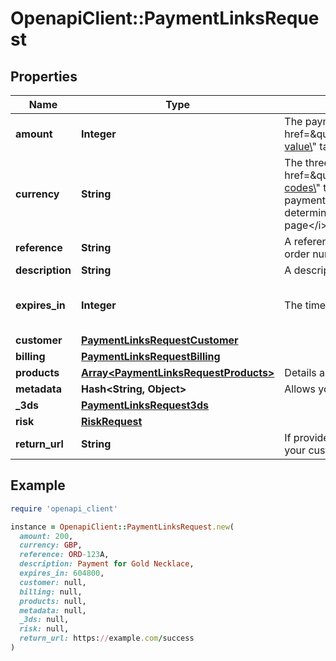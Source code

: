 # OpenapiClient::PaymentLinksRequest

## Properties

| Name | Type | Description | Notes |
| ---- | ---- | ----------- | ----- |
| **amount** | **Integer** | The payment amount. The exact format &lt;a href&#x3D;\&quot;https://docs.checkout.com/docs/calculating-the-value\&quot; target&#x3D;\&quot;_blank\&quot;&gt;depends on the currency&lt;/a&gt; |  |
| **currency** | **String** | The three-letter &lt;a href&#x3D;\&quot;https://docs.checkout.com/resources/codes/currency-codes\&quot; target&#x3D;\&quot;blank\&quot;&gt;ISO currency code&lt;/a&gt; of the payment.&lt;br&gt;&lt;i&gt;The &#x60;currency&#x60; and &#x60;billing.address.country&#x60; fields determine which payment methods are shown on the payment page&lt;/i&gt;. |  |
| **reference** | **String** | A reference you can later use to identify this payment, such as an order number.&lt;br&gt;&lt;i&gt;Required for PayPal payments&lt;i&gt;. | [optional] |
| **description** | **String** | A description of the payment | [optional] |
| **expires_in** | **Integer** | The time for which the link remains valid, in seconds. | [optional][default to 86400] |
| **customer** | [**PaymentLinksRequestCustomer**](PaymentLinksRequestCustomer.md) |  | [optional] |
| **billing** | [**PaymentLinksRequestBilling**](PaymentLinksRequestBilling.md) |  |  |
| **products** | [**Array&lt;PaymentLinksRequestProducts&gt;**](PaymentLinksRequestProducts.md) | Details about the products in the order | [optional] |
| **metadata** | **Hash&lt;String, Object&gt;** | Allows you to store additional information about the transaction | [optional] |
| **_3ds** | [**PaymentLinksRequest3ds**](PaymentLinksRequest3ds.md) |  | [optional] |
| **risk** | [**RiskRequest**](RiskRequest.md) |  | [optional] |
| **return_url** | **String** | If provided, the success page will include a button that redirects your customer to the provided URL | [optional] |

## Example

```ruby
require 'openapi_client'

instance = OpenapiClient::PaymentLinksRequest.new(
  amount: 200,
  currency: GBP,
  reference: ORD-123A,
  description: Payment for Gold Necklace,
  expires_in: 604800,
  customer: null,
  billing: null,
  products: null,
  metadata: null,
  _3ds: null,
  risk: null,
  return_url: https://example.com/success
)
```

